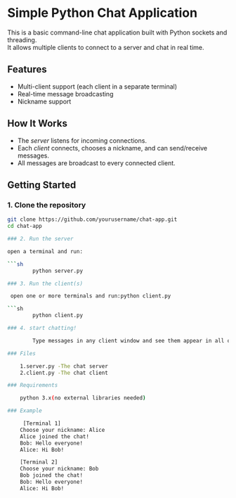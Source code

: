 # Simple Python Chat Application

This is a basic command-line chat application built with Python sockets and threading.  
It allows multiple clients to connect to a server and chat in real time.

## Features

- Multi-client support (each client in a separate terminal)
- Real-time message broadcasting
- Nickname support

## How It Works

- The *server* listens for incoming connections.
- Each *client* connects, chooses a nickname, and can send/receive messages.
- All messages are broadcast to every connected client.

## Getting Started

### 1. Clone the repository

```sh
git clone https://github.com/yourusername/chat-app.git
cd chat-app

### 2. Run the server

open a terminal and run:

```sh
        python server.py

### 3. Run the client(s)

 open one or more terminals and run:python client.py

```sh
        python client.py

### 4. start chatting!

        Type messages in any client window and see them appear in all others.

### Files

    1.server.py -The chat server
    2.client.py -The chat client

### Requirements

    python 3.x(no external libraries needed)

### Example

     [Terminal 1]
    Choose your nickname: Alice
    Alice joined the chat!
    Bob: Hello everyone!
    Alice: Hi Bob!

    [Terminal 2]
    Choose your nickname: Bob
    Bob joined the chat!
    Bob: Hello everyone!
    Alice: Hi Bob!